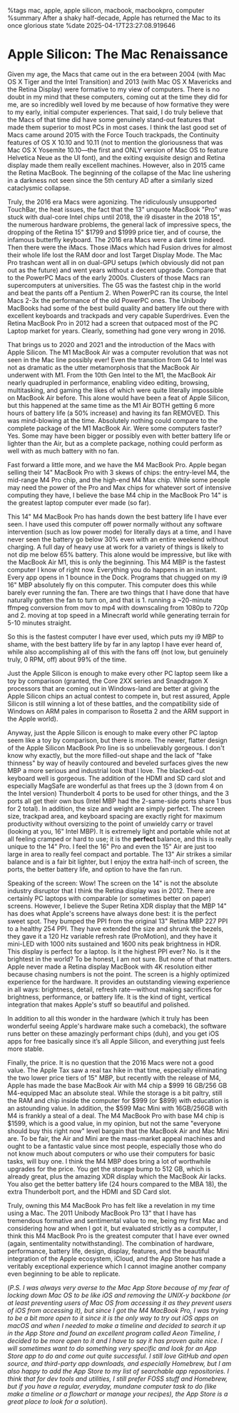 %tags mac, apple, apple silicon, macbook, macbookpro, computer
%summary After a shaky half-decade, Apple has returned the Mac to its once glorious state
%date 2025-04-17T23:27:08.919646

# Apple Silicon: The Mac Renaissance

Given my age, the Macs that came out in the era between 2004 (with Mac OS X Tiger and the Intel Transition) and 2013 (with Mac OS X Mavericks and the Retina Display) were formative to my view of computers. There is no doubt in my mind that these computers, coming out at the time they did for me, are so incredibly well loved by me because of how formative they were to my early, initial computer experiences. That said, I do truly believe that the Macs of that time did have some genuinely stand-out features that made them superior to most PCs in most cases. I think the last good set of Macs came around 2015 with the Force Touch trackpads, the Continuity features of OS X 10.10 and 10.11 (not to mention the gloriousness that was Mac OS X Yosemite 10.10—the first and ONLY version of Mac OS to feature Helvetica Neue as the UI font), and the exiting exquisite design and Retina display made them really excellent machines. However, also in 2015 came the Retina MacBook. The beginning of the collapse of the Mac line ushering in a darkness not seen since the 5th century AD after a similarly sized cataclysmic collapse.

Truly, the 2016 era Macs were agonizing. The ridiculously unsupported TouchBar, the heat issues, the fact that the 13" unquote MacBook "Pro" was stuck with dual-core Intel chips until 2018, the i9 disaster in the 2018 15", the numerous hardware problems, the general lack of impressive specs, the dropping of the Retina 15" $1799 and $1999 price tier, and of course, the infamous butterfly keyboard. The 2016 era Macs were a dark time indeed. Then there were the iMacs. Those iMacs which had Fusion drives for almost their whole life lost the RAM door and lost Target Display Mode. The Mac Pro trashcan went all in on dual-GPU setups (which obviously did not pan out as the future) and went years without a decent upgrade. Compare that to the PowerPC Macs of the early 2000s. Clusters of those Macs ran supercomputers at universities. The G5 was the fastest chip in the world and beat the pants off a Pentium 2. When PowerPC ran its course, the Intel Macs 2-3x the performance of the old PowerPC ones. The Unibody MacBooks had some of the best build quality and battery life out there with excellent keyboards and trackpads and very capable Superdrives. Even the Retina MacBook Pro in 2012 had a screen that outpaced most of the PC Laptop market for years. Clearly, something had gone very wrong in 2016.

That brings us to 2020 and 2021 and the introduction of the Macs with Apple Silicon. The M1 MacBook Air was a computer revolution that was not seen in the Mac line possibly ever! Even the transition from G4 to Intel was not as dramatic as the utter metamorphosis that the MacBook Air underwent with M1. From the 10th Gen Intel to the M1, the MacBook Air nearly quadrupled in performance, enabling video editing, browsing, multitasking, and gaming the likes of which were quite literally impossible on MacBook Air before. This alone would have been a feat of Apple Silicon, but this happened at the same time as the M1 Air BOTH getting 6 more hours of battery life (a 50% increase) and having its fan REMOVED. This was mind-blowing at the time. Absolutely nothing could compare to the complete package of the M1 MacBook Air. Were some computers faster? Yes. Some may have been bigger or possibly even with better battery life or lighter than the Air, but as a complete package, nothing could perform as well with as much battery with no fan.

Fast forward a little more, and we have the M4 MacBook Pro. Apple began selling their 14" MacBook Pro with 3 skews of chips: the entry-level M4, the mid-range M4 Pro chip, and the high-end M4 Max chip. While some people may need the power of the Pro and Max chips for whatever sort of intensive computing they have, I believe the base M4 chip in the MacBook Pro 14" is the greatest laptop computer ever made (so far).

This 14" M4 MacBook Pro has hands down the best battery life I have ever seen. I have used this computer off power normally without any software intervention (such as low power mode) for literally days at a time, and I have never seen the battery go below 30% even with an entire weekend without charging. A full day of heavy use at work for a variety of things is likely to not dip me below 65% battery. This alone would be impressive, but like with the MacBook Air M1, this is only the beginning. This M4 MBP is the fastest computer I know of right now. Everything you do happens in an instant. Every app opens in 1 bounce in the Dock. Programs that chugged on my i9 16" MBP absolutely fly on this computer. This computer does this while barely ever running the fan. There are two things that I have done that have naturally gotten the fan to turn on, and that is 1. running a ~20-minute ffmpeg conversion from mov to mp4 with downscaling from 1080p to 720p and 2. moving at top speed in a Minecraft world while generating terrain for 5-10 minutes straight.

So this is the fastest computer I have ever used, which puts my i9 MBP to shame, with the best battery life by far in any laptop I have ever heard of, while also accomplishing all of this with the fans off (not low, but genuinely truly, 0 RPM, off) about 99% of the time.

Just the Apple Silicon is enough to make every other PC laptop seem like a toy by comparison (granted, the Core 2XX series and Snapdragon X processors that are coming out in Windows-land are better at giving the Apple Silicon chips an actual contest to compete in, but rest assured, Apple Silicon is still winning a lot of these battles, and the compatibility side of Windows on ARM pales in comparison to Rosetta 2 and the ARM support in the Apple world).

Anyway, just the Apple Silicon is enough to make every other PC laptop seem like a toy by comparison, but there is more. The newer, flatter design of the Apple Silicon MacBook Pro line is so unbelievably gorgeous. I don't know why exactly, but the more filled-out shape and the lack of "fake thinness" by way of heavily contoured and beveled surfaces gives the new MBP a more serious and industrial look that I love. The blacked-out keyboard well is gorgeous. The addition of the HDMI and SD card slot and especially MagSafe are wonderful as that frees up the 3 (down from 4 on the Intel version) Thunderbolt 4 ports to be used for other things, and the 3 ports all get their own bus (Intel MBP had the 2-same-side ports share 1 bus for 2 total). In addition, the size and weight are simply perfect. The screen size, trackpad area, and keyboard spacing are exactly right for maximum productivity without oversizing to the point of unwieldy carry or travel (looking at you, 16" Intel MBP). It is extremely light and portable while not at all feeling cramped or hard to use; it is the **perfect** balance, and this is really unique to the 14" Pro. I feel the 16" Pro and even the 15" Air are just too large in area to really feel compact and portable. The 13" Air strikes a similar balance and is a fair bit lighter, but I enjoy the extra half-inch of screen, the ports, the better battery life, and option to have the fan run.

Speaking of the screen: Wow! The screen on the 14" is not the absolute industry disruptor that I think the Retina display was in 2012. There are certainly PC laptops with comparable (or sometimes better on paper) screens. However, I believe the Super Retina XDR display that the MBP 14" has does what Apple's screens have always done best: it is the perfect sweet spot. They bumped the PPI from the original 13" Retina MBP 227 PPI to a healthy 254 PPI. They have extended the size and shrunk the bezels, they gave it a 120 Hz variable refresh rate (ProMotion), and they have it mini-LED with 1000 nits sustained and 1600 nits peak brightness in HDR. This display is perfect for a laptop. Is it the highest PPI ever? No. Is it the brightest in the world? To be honest, I am not sure. But none of that matters. Apple never made a Retina display MacBook with 4K resolution either because chasing numbers is not the point. The screen is a highly optimized experience for the hardware. It provides an outstanding viewing experience in all ways: brightness, detail, refresh rate—without making sacrifices for brightness, performance, or battery life. It is the kind of tight, vertical integration that makes Apple's stuff so beautiful and polished.

In addition to all this wonder in the hardware (which it truly has been wonderful seeing Apple's hardware make such a comeback), the software runs better on these amazingly performant chips (duh), and you get iOS apps for free basically since it’s all Apple Silicon, and everything just feels more stable.

Finally, the price. It is no question that the 2016 Macs were not a good value. The Apple Tax saw a real tax hike in that time, especially eliminating the two lower price tiers of 15" MBP, but recently with the release of M4, Apple has made the base MacBook Air with M4 chip a $999 16 GB/256 GB M4-equipped Mac an absolute steal. While the storage is a bit paltry, still the RAM and chip inside the computer for $999 (or $899) with education is an astounding value. In addition, the $599 Mac Mini with 16GB/256GB with M4 is frankly a steal of a deal. The M4 MacBook Pro with base M4 chip is $1599, which is a good value, in my opinion, but not the same "everyone should buy this right now" level bargain that the MacBook Air and Mac Mini are. To be fair, the Air and Mini are the mass-market appeal machines and ought to be a fantastic value since most people, especially those who do not know much about computers or who use their computers for basic tasks, will buy one. I think the M4 MBP does bring a lot of worthwhile upgrades for the price. You get the storage bump to 512 GB, which is already great, plus the amazing XDR display which the MacBook Air lacks. You also get the better battery life (24 hours compared to the MBA 18), the extra Thunderbolt port, and the HDMI and SD Card slot.

Truly, owning this M4 MacBook Pro has felt like a revelation in my time using a Mac. The 2011 Unibody MacBook Pro 13" that I have has tremendous formative and sentimental value to me, being my first Mac and considering how and when I got it, but evaluated strictly as a computer, I think this M4 MacBook Pro is the greatest computer that I have ever owned (again, sentimentality notwithstanding). The combination of hardware, performance, battery life, design, display, features, and the beautiful integration of the Apple ecosystem, iCloud, and the App Store has made a veritably exceptional experience which I cannot imagine another company even beginning to be able to replicate.

(_P.S. I was always very averse to the Mac App Store because of my fear of locking down Mac OS to be like iOS and removing the UNIX-y backbone (or at least preventing users of Mac OS from accessing it as they prevent users of iOS from accessing it), but since I got the M4 MacBook Pro, I was trying to be a bit more open to it since it is the only way to try out iOS apps on macOS and when I needed to make a timeline and decided to search it up in the App Store and found an excellent program called Aeon Timeline, I decided to be more open to it and I have to say it has proven quite nice. I will sometimes want to do something very specific and look for an App Store app to do and come out quite successful. I still love GitHub and open source, and third-party app downloads, and especially Homebrew, but I am also happy to add the App Store to my list of searchable app repositories. I think that for dev tools and utilities, I still prefer FOSS stuff and Homebrew, but if you have a regular, everyday, mundane computer task to do (like make a timeline or a flowchart or manage your recipes), the App Store is a great place to look for a solution_).
